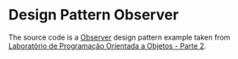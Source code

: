 # Design Pattern Observer

The source code is a [Observer](https://refactoring.guru/pt-br/design-patterns/observer) design pattern example taken from [Laboratório de Programação Orientada a Objetos - Parte 2](https://www.coursera.org/learn/lab-poo-parte-2).
